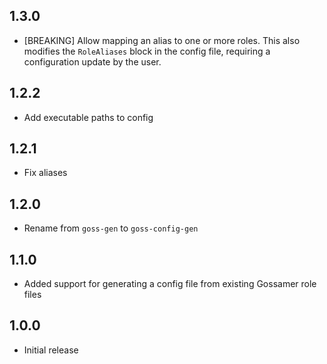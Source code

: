 ## 1.3.0
- \[BREAKING\] Allow mapping an alias to one or more roles. This also modifies the `RoleAliases` block in the config file,
  requiring a configuration update by the user.

## 1.2.2
- Add executable paths to config

## 1.2.1
- Fix aliases

## 1.2.0
- Rename from `goss-gen` to `goss-config-gen`

## 1.1.0
- Added support for generating a config file from existing Gossamer role files

## 1.0.0
- Initial release